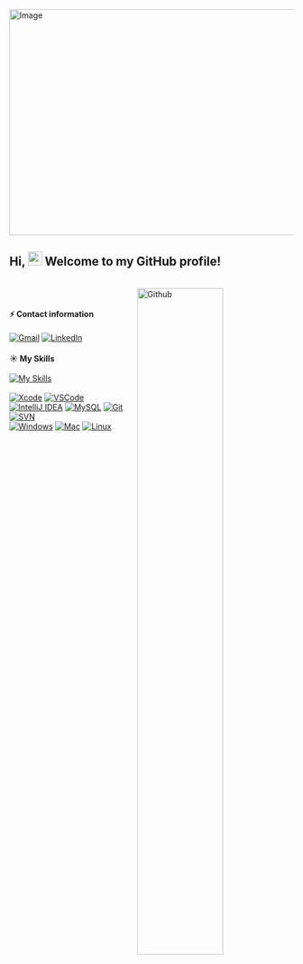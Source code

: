  
<div style="display: flex; justify-content: center;">
  <img src="https://github.com/WilliamLele/WilliamLele/blob/main/Github_homePageImage.png" alt="Image" style="height: 400px; width: 820px;">
</div>

## Hi, <img src="https://media.giphy.com/media/hvRJCLFzcasrR4ia7z/giphy.gif" width="25"> Welcome to my GitHub profile! 
<br>

<img width="55%" align="right" alt="Github" src="https://raw.githubusercontent.com/onimur/.github/master/.resources/git-header.svg" />
  
<br> 

#### :zap: Contact information
[![Gmail](https://img.shields.io/badge/Gmail-D14836?style=for-the-badge&logo=gmail&logoColor=white)](mailto:lewangjobs@gmail.com)
[![LinkedIn](https://img.shields.io/badge/LinkedIn-0077B5?style=for-the-badge&logo=linkedin&logoColor=white)](https://www.linkedin.com/in/lewangjobs/)     



#### :sunny: My Skills
[![My Skills](https://skills.thijs.gg/icons?i=java,c,py,swift,html,css,r&theme=light)](https://skills.thijs.gg)  
<br>
[![Xcode](https://img.shields.io/badge/Xcode-12.0-blue.svg)](https://developer.apple.com/xcode/)
[![VSCode](https://img.shields.io/badge/VSCode-1.60.0-blue.svg)](https://code.visualstudio.com/)
[![IntelliJ IDEA](https://img.shields.io/badge/IntelliJ_IDEA-2021.2-blue.svg)](https://www.jetbrains.com/idea/)
[![MySQL](https://img.shields.io/badge/MySQL-8.0-blue.svg)](https://www.mysql.com/)
[![Git](https://img.shields.io/badge/Git-F05032?logo=git&logoColor=white)](https://git-scm.com/)
[![SVN](https://img.shields.io/badge/SVN-809CC9?logo=subversion&logoColor=white)](https://subversion.apache.org/)
<br>
[![Windows](https://img.shields.io/badge/Windows-0078D6?logo=windows&logoColor=white)](https://www.microsoft.com/windows)
[![Mac](https://img.shields.io/badge/Mac-000000?logo=apple&logoColor=white)](https://www.apple.com/macos)
[![Linux](https://img.shields.io/badge/Linux-FCC624?logo=linux&logoColor=black)](https://www.linux.org/)



<!---
![](https://github-readme-stats.vercel.app/api?username=WilliamLele&show_icons=true&theme=transparent)


![Top Langs](https://github-readme-stats.vercel.app/api/top-langs/?username=WilliamLele&layout=compact&theme=tokyonight)
--->


<!---
WilliamLele/WilliamLele is a ✨ special ✨ repository because its `README.md` (this file) appears on your GitHub profile.
You can click the Preview link to take a look at your changes.
--->
